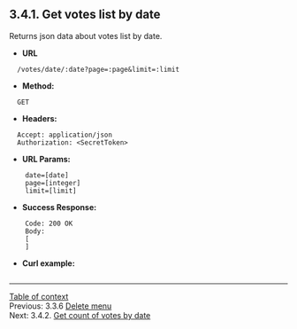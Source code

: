 **3.4.1. Get votes list by date**
----
Returns json data about votes list by date.
* **URL** 
```
  /votes/date/:date?page=:page&limit=:limit
```
* **Method:**
```
  GET
```
 
* **Headers:**
```
  Accept: application/json
  Authorization: <SecretToken>
```
* **URL Params:**
```
    date=[date]
    page=[integer]
    limit=[limit]
```
* **Success Response:**
```
    Code: 200 OK
    Body:
    [
    ]
``` 
* **Curl example:**
```
```
----
[Table of context](api.md) \
Previous: 3.3.6 [Delete menu](3_3_6.md) \
Next: 3.4.2. [Get count of votes by date](3_4_2.md)